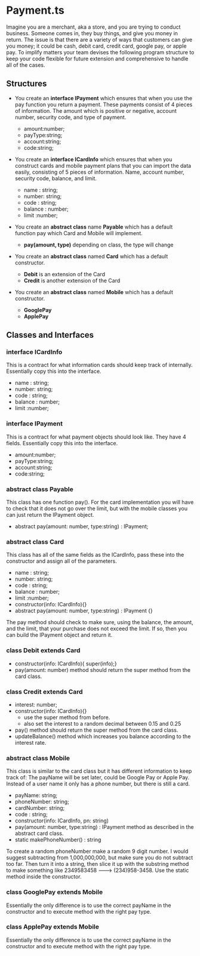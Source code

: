 # Payment.ts
Imagine you are a merchant, aka a store, and you are trying to conduct business.  Someone comes in, they buy things, and give you money in return.  The issue is that there are a variety of ways that customers can give you money; it could be cash, debit card, credit card, google pay, or apple pay.  To implify matters your team devises the following program structure to keep your code flexible for future extension and comprehensive to handle all of the cases.

## Structures

-  You create an **interface IPayment** which ensures that when you use the pay function you return a payment.  These payments consist of 4 pieces of information.  The amount which is positive or negative, account number, security code, and type of payment.
    -  amount:number;
    -  payType:string;
    -  account:string;
    -  code:string;

-  You create an **interface ICardInfo** which ensures that when you construct cards and mobile payment plans that you can import the data easily, consisting of 5 pieces of information.  Name, account number, security code, balance, and limit.
    -  name : string;
    -  number: string;
    -  code : string;
    -  balance : number;
    -  limit :number;

-  You create an **abstract class** name **Payable** which has a default function pay which Card and Mobile will implement.
    -  **pay(amount, type)** depending on class, the type will change

-  You create an **abstract class** named **Card** which has a default constructor.
    -  **Debit** is an extension of the Card
    -  **Credit** is another extension of the Card

-  You create an **abstract class** named **Mobile** which has a default constructor.
    -  **GooglePay**
    -  **ApplePay**


## Classes and Interfaces

### interface ICardInfo
This is a contract for what information cards should keep track of internally.  Essentially copy this into the interface.
-  name : string;
-  number: string;
-  code : string;
-  balance : number;
-  limit :number;

### interface IPayment
This is a contract for what payment objects should look like.  They have 4 fields.  Essentially copy this into the interface.
-  amount:number;
-  payType:string;
-  account:string;
-  code:string;

### abstract class Payable
This class has one function pay().  For the card implementation you will have to check that it does not go over the limit, but with the mobile classes you can just return the IPayment object.
-  abstract pay(amount: number, type:string) : IPayment;

### abstract class Card
This class has all of the same fields as the ICardInfo, pass these into the constructor and assign all of the parameters.
-  name : string;
-  number: string;
-  code : string;
-  balance : number;
-  limit :number;
-  constructor(info: ICardInfo){}
- abstract pay(amount: number, type:string) : IPayment {}

The pay method should check to make sure, using the balance, the amount, and the limit, that your purchase does not exceed the limit.  If so, then you can build the IPayment object and return it.

### class Debit extends Card
-  constructor(info: ICardInfo){ super(info);}
-  pay(amount: number) method should return the super method from the card class.

### class Credit extends Card
-  interest: number;
-  constructor(info: ICardInfo){}
    -  use the super method from before.
    -  also set the interest to a random decimal between 0.15 and 0.25
-  pay() method should return the super method from the card class.
-  updateBalance() method which increases you balance according to the interest rate.

### abstract class Mobile
This class is similar to the card class but it has different information to keep track of:  The payName will be set later, could be Google Pay or Apple Pay.  Instead of a user name it only has a phone number, but there is still a card.

-  payName: string;
-  phoneNumber: string;
-  cardNumber: string;
-  code : string;
-  constructor(info: ICardInfo, pn: string)
-  pay(amount: number, type:string) : IPayment method as described in the abstract card class.
-  static makePhoneNumber() : string

To create a random phoneNumber make a random 9 digit number.  I would suggest subtracting from 1,000,000,000, but make sure you do not subtract too far.  Then turn it into a string, then slice it up with the substring method to make something like 2349583458 ---> (234)958-3458.  Use the static method inside the constructor.



### class GooglePay extends Mobile
Essentially the only difference is to use the correct payName in the constructor and to execute method with the right pay type.

### class ApplePay extends Mobile
Essentially the only difference is to use the correct payName in the constructor and to execute method with the right pay type.
